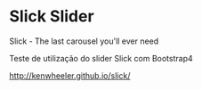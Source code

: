 # Slick Slider
Slick - The last carousel you'll ever need

Teste de utilização do slider Slick com Bootstrap4

http://kenwheeler.github.io/slick/
